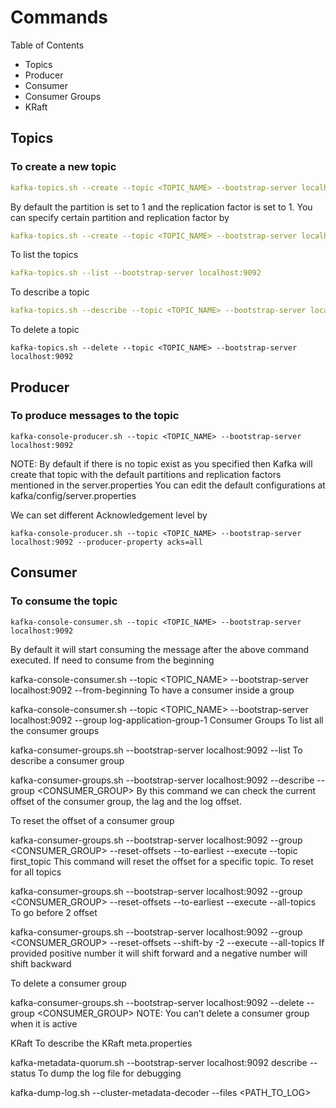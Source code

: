 # Commands

Table of Contents
- Topics
- Producer
- Consumer
- Consumer Groups
- KRaft

## Topics
### To create a new topic
```yaml {.code-highlight}
kafka-topics.sh --create --topic <TOPIC_NAME> --bootstrap-server localhost:9092
```
By default the partition is set to 1 and the replication factor is set to 1. You can specify certain partition and replication factor by
```yaml {.code-highlight}
kafka-topics.sh --create --topic <TOPIC_NAME> --bootstrap-server localhost:9092 --partitions 1 --replication-factor 1
```
To list the topics
```yaml {.code-highlight}
kafka-topics.sh --list --bootstrap-server localhost:9092
```
To describe a topic
```yaml {.code-highlight}
kafka-topics.sh --describe --topic <TOPIC_NAME> --bootstrap-server localhost:9092
```
To delete a topic
```
kafka-topics.sh --delete --topic <TOPIC_NAME> --bootstrap-server localhost:9092
```

## Producer
### To produce messages to the topic
```
kafka-console-producer.sh --topic <TOPIC_NAME> --bootstrap-server localhost:9092
```
NOTE: By default if there is no topic exist as you specified then Kafka will create that topic with the default partitions and replication factors mentioned in the server.properties You can edit the default configurations at kafka/config/server.properties

We can set different Acknowledgement level by
```
kafka-console-producer.sh --topic <TOPIC_NAME> --bootstrap-server localhost:9092 --producer-property acks=all
```
## Consumer
### To consume the topic
```
kafka-console-consumer.sh --topic <TOPIC_NAME> --bootstrap-server localhost:9092
```
By default it will start consuming the message after the above command executed. If need to consume from the beginning

kafka-console-consumer.sh --topic <TOPIC_NAME> --bootstrap-server localhost:9092 --from-beginning
To have a consumer inside a group

kafka-console-consumer.sh --topic <TOPIC_NAME> --bootstrap-server localhost:9092 --group log-application-group-1
Consumer Groups
To list all the consumer groups

kafka-consumer-groups.sh --bootstrap-server localhost:9092 --list
To describe a consumer group

kafka-consumer-groups.sh --bootstrap-server localhost:9092 --describe --group <CONSUMER_GROUP>
By this command we can check the current offset of the consumer group, the lag and the log offset.

To reset the offset of a consumer group

kafka-consumer-groups.sh --bootstrap-server localhost:9092 --group <CONSUMER_GROUP> --reset-offsets --to-earliest --execute --topic first_topic
This command will reset the offset for a specific topic. To reset for all topics

kafka-consumer-groups.sh --bootstrap-server localhost:9092 --group <CONSUMER_GROUP> --reset-offsets --to-earliest --execute --all-topics
To go before 2 offset

kafka-consumer-groups.sh --bootstrap-server localhost:9092 --group <CONSUMER_GROUP> --reset-offsets --shift-by -2 --execute --all-topics
If provided positive number it will shift forward and a negative number will shift backward

To delete a consumer group

kafka-consumer-groups.sh --bootstrap-server localhost:9092 --delete --group <CONSUMER_GROUP>
NOTE: You can’t delete a consumer group when it is active

KRaft
To describe the KRaft meta.properties

kafka-metadata-quorum.sh --bootstrap-server localhost:9092 describe --status
To dump the log file for debugging

kafka-dump-log.sh --cluster-metadata-decoder --files <PATH_TO_LOG>
